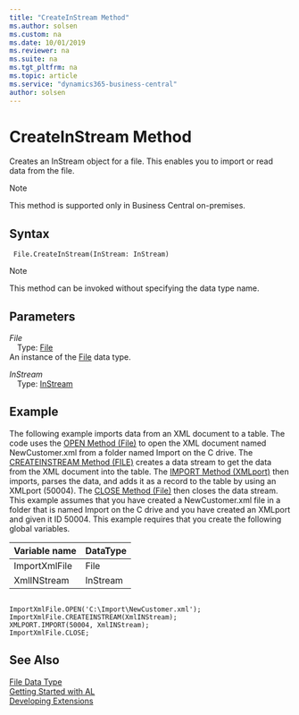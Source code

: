 ```yaml
---
title: "CreateInStream Method"
ms.author: solsen
ms.custom: na
ms.date: 10/01/2019
ms.reviewer: na
ms.suite: na
ms.tgt_pltfrm: na
ms.topic: article
ms.service: "dynamics365-business-central"
author: solsen
---
```

[//]: # (START>DO_NOT_EDIT)
[//]: # (IMPORTANT:Do not edit any of the content between here and the END>DO_NOT_EDIT.)
[//]: # (Any modifications should be made in the .xml files in the ModernDev repo.)
# CreateInStream Method
Creates an InStream object for a file. This enables you to import or read data from the file.

> [!NOTE]
> This method is supported only in Business Central on-premises.

## Syntax
```
 File.CreateInStream(InStream: InStream)
```
> [!NOTE]  
> This method can be invoked without specifying the data type name.  
## Parameters
*File*  
&emsp;Type: [File](file-data-type.md)  
An instance of the [File](file-data-type.md) data type.  

*InStream*  
&emsp;Type: [InStream](../instream/instream-data-type.md)  
  



[//]: # (IMPORTANT: END>DO_NOT_EDIT)

## Example  
 The following example imports data from an XML document to a table. The code uses the [OPEN Method \(File\)](../../methods-auto/file/file-open-method.md) to open the XML document named NewCustomer.xml from a folder named Import on the C drive. The [CREATEINSTREAM Method \(FILE\)](../../methods-auto/file/file-createinstream-method.md) creates a data stream to get the data from the XML document into the table. The [IMPORT Method \(XMLport\)](../../methods-auto/xmlport/xmlport-import-method.md) then imports, parses the data, and adds it as a record to the table by using an XMLport \(50004\). The [CLOSE Method \(File\)](../../methods-auto/file/file-close-method.md) then closes the data stream. This example assumes that you have created a NewCustomer.xml file in a folder that is named Import on the C drive and you have created an XMLport and given it ID 50004. This example requires that you create the following global variables.  

|Variable name|DataType|  
|-------------------|--------------|  
|ImportXmlFile|File|  
|XmlINStream|InStream|  

```  

ImportXmlFile.OPEN('C:\Import\NewCustomer.xml');  
ImportXmlFile.CREATEINSTREAM(XmlINStream);  
XMLPORT.IMPORT(50004, XmlINStream);  
ImportXmlFile.CLOSE;  

```  


## See Also
[File Data Type](file-data-type.md)  
[Getting Started with AL](../../devenv-get-started.md)  
[Developing Extensions](../../devenv-dev-overview.md)